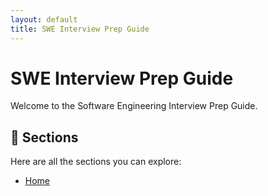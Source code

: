```yaml
---
layout: default
title: SWE Interview Prep Guide
---
```


# SWE Interview Prep Guide  

Welcome to the Software Engineering Interview Prep Guide.  

## 📌 Sections  

Here are all the sections you can explore:

- [Home](index.md)
